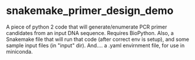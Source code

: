# snakemake_primer_design_demo
A piece of python 2 code that will generate/enumerate PCR primer candidates from an input DNA sequence. 
Requires BioPython. 
Also, a Snakemake file that will run that code (after correct env is setup), 
and some sample input files (in "input" dir).
And.... a .yaml envirnment file, for use in miniconda.
